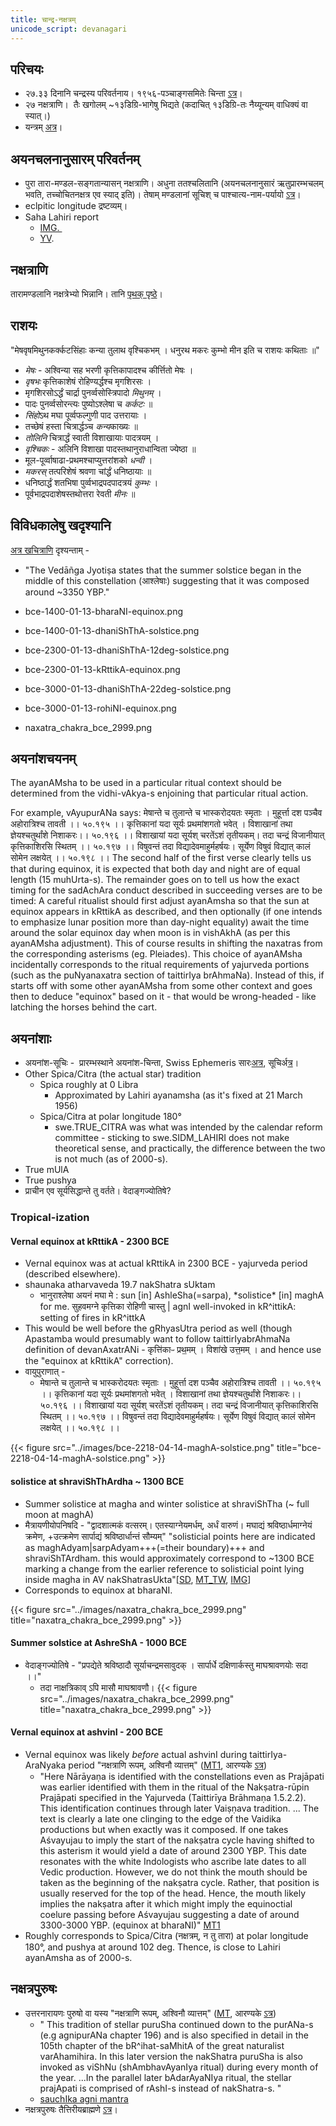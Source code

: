 ```yaml
---
title: चान्द्र-नक्षत्रम्
unicode_script: devanagari
---
```


## परिचयः
- २७.३३ दिनानि चन्द्रस्य परिवर्तनाय। १९५६-पञ्चाङ्गसमितेः चिन्ता [ऽत्र](https://archive.org/stream/HistoryOfCalendarPanchangaCommittee/History-of-Calendar-Panchanga-Committee#page/n40/mode/1up)।
- २७ नक्षत्राणि।  तैः खगोलम् ~१३डिग्रि-भागेषु भिद्यते (कदाचित् १३डिग्रि-तः नैय्यून्यम् वाधिक्यं वा स्यात्।)
- यन्त्रम् [अत्र](http://www.prokerala.com/astrology/nakshatra-finder/)।

## अयनचलनानुसारम् परिवर्तनम्
- पुरा तारा-मण्डल-सङ्गतान्यासन् नक्षत्राणि। अधुना ततश्चलितानि (अयनचलनानुसारं ऋतुप्रारम्भचलम् भवति, तच्चोचितनक्षत्र एव स्याद् इति)। तेषाम् मण्डलानां सूचिश् च पाश्चात्य-नाम-पर्यायो [ऽत्र](https://sa.wikipedia.org/wiki/%E0%A4%A8%E0%A4%95%E0%A5%8D%E0%A4%B7%E0%A4%A4%E0%A5%8D%E0%A4%B0%E0%A4%AE%E0%A5%8D)।
- eclpitic longitude द्रष्टव्यम्।
- Saha Lahiri report
    - [IMG. ](https://imgur.com/a/hShjz)
    - [YV](https://archive.org/stream/HistoryOfCalendarPanchangaCommittee/History-of-Calendar-Panchanga-Committee#page/n77/mode/2up).

## नक्षत्राणि
तारामण्डलानि नक्षत्रेभ्यो भिन्नानि। तानि [पृथक् पृष्ठे](../tArAmaNDala/)।

## राशयः
"मेषवृषमिथुनकर्क्कटसिंहाः कन्या तुलाथ वृश्चिकभम् । धनुरथ मकरः कुम्भो मीन इति च राशयः कथिताः ॥"

- *मेषः* - अश्विन्या सह भरणी कृत्तिकापादश्च कीर्त्तितो मेषः ।
- *वृषभः* कृत्तिकाशेषं रोहिण्यर्द्धश्च मृगशिरसः ।
- मृगशिरसोऽर्द्धं चार्द्रा पुनर्व्वसोस्त्रिपादो *मिथुनम्* ।
- पादः पुनर्व्वसोरन्त्यः पुष्योऽश्लेषा च *कर्कटः* ॥
- *सिंहो*ऽथ मघा पूर्व्वफल्गुणी पाद उत्तरायाः ।
- तच्छेषं हस्ता चित्रार्द्धञ्च *कन्य*काख्यः ॥
- *तोलिनि* चित्रार्द्धं स्वाती विशाखायाः पादत्रयम् ।
- *वृश्चिकः* - अलिनि विशाखा पादस्तथानुराधान्विता ज्येष्ठा ॥
- मूल-पूर्व्वाषाढा-प्रथमश्चाप्युत्तरांशको *धन्वी* ।
- *मकरस्* तत्परिशेषं श्रवणा चांर्द्धं धनिष्ठायाः ॥
- धनिष्ठार्द्धं शतभिषा पुर्व्वभाद्रपदपादत्रयं *कुम्भः* ।
- पूर्वभाद्रपदाशेषस्तथोत्तरा रेवती *मीनः* ॥

## विविधकालेषु खदृश्यानि
[अत्र खचित्राणि](../images/) दृश्यन्ताम् -

- "The Vedāñga Jyotiṣa states that the summer solstice began in the middle of this constellation (आश्लेषाः) suggesting that it was composed around ~3350 YBP."
- bce-1400-01-13-bharaNI-equinox.png
- bce-1400-01-13-dhaniShThA-solstice.png

- bce-2300-01-13-dhaniShThA-12deg-solstice.png
- bce-2300-01-13-kRttikA-equinox.png

- bce-3000-01-13-dhaniShThA-22deg-solstice.png
- bce-3000-01-13-rohiNI-equinox.png
-  naxatra_chakra_bce_2999.png

## अयनांशचयनम्
The ayanAMsha to be used in a particular ritual context should be determined from the vidhi-vAkya-s enjoining that particular ritual action. 

For example, vAyupurANa says: मेषान्ते च तुलान्ते च भास्करोदयतः स्मृताः । मुहूर्त्ता दश पञ्चैव अहोरात्रिश्च तावती ।। ५०.१९५ ।। कृत्तिकानां यदा सूर्यः प्रथमांशगतो भवेत् । विशाखानां तथा ज्ञेयश्चतुर्थांशे निशाकरः।। ५०.१९६ ।। विशाखायां यदा सूर्यश् चरतेंऽशं तृतीयकम्। तदा चन्द्रं विजानीयात् कृत्तिकाशिरसि स्थितम् ।। ५०.१९७ ।। विषुवन्तं तदा विद्यादेवमाहुर्महर्षयः। सूर्येण विषुवं विद्यात् कालं सोमेन लक्षयेत् ।। ५०.१९८ ।। The second half of the first verse clearly tells us that during equinox, it is expected that both day and night are of equal length (15 muhUrta-s). The remainder goes on to tell us how the exact timing for the sadAchAra conduct described in succeeding verses are to be timed: A careful ritualist should first adjust ayanAmsha so that the sun at equinox appears in kRttikA as described, and then optionally (if one intends to emphasize lunar position more than day-night equality) await the time around the solar equinox day when moon is in vishAkhA (as per this ayanAMsha adjustment). This of course results in shifting the naxatras from the corresponding asterisms (eg. Pleiades). This choice of ayanAMsha incidentally corresponds to the ritual requirements of yajurveda portions (such as the puNyanaxatra section of taittirIya brAhmaNa). Instead of this, if starts off with some other ayanAMsha from some other context and goes then to deduce "equinox" based on it - that would be wrong-headed - like latching the horses behind the cart. 

## अयनांशाः
- अयनांश\-सूचिः \-  प्रारम्भस्थाने अयनांश-चिन्ता, Swiss Ephemeris सारः[अत्र](http://www.astro.com/swisseph/swisseph.htm#_Toc465773508), सूचिर्[अत्र](http://www.astro.com/swisseph/swephprg.htm#_Toc471829106)।
- Other Spica/Citra (the actual star) tradition
  - Spica roughly at 0 Libra
      - Approximated by Lahiri ayanamsha (as it's fixed at 21 March 1956)
  - Spica/Citra at polar longitude 180°
    - swe.TRUE_CITRA was what was intended by the calendar reform committee - sticking to swe.SIDM_LAHIRI does not make theoretical sense, and practically, the difference between the two is not much (as of 2000-s).
- True mUlA
- True pushya
- प्राचीन एव सूर्यसिद्धान्ते तु वर्तते। वेदाङ्गज्योतिषे?

### Tropical-ization
#### Vernal equinox at kRttikA - 2300 BCE
- Vernal equinox was at actual kRttikA in 2300 BCE - yajurveda period (described elsewhere).
- shaunaka atharvaveda 19.7 nakShatra sUktam
    - भानुराश्लेषा अयनं मघा मे : sun \[in\] AshleSha(=sarpa), \*solistice\* \[in\] maghA for me.
        सुहवमग्ने कृत्तिका रोहिणी चास्तु | agnI well-invoked in kR^ittikA: setting of fires in kR^ittkA
- This would be well before the gRhyasUtra period as well (though Apastamba would presumably want to follow taittirIyabrAhmaNa definition of devanAxatrANi - कृत्ति॑काᳶ प्रथ॒मम् । विशा॑खे उत्त॒मम् । and hence use the "equinox at kRttikA" correction).
- वायुपुराणात् - 
  - मेषान्ते च तुलान्ते च भास्करोदयतः स्मृताः । मुहूर्त्ता दश पञ्चैव अहोरात्रिश्च तावती ।। ५०.१९५ ।। कृत्तिकानां यदा सूर्यः प्रथमांशगतो भवेत् । विशाखानां तथा ज्ञेयश्चतुर्थांशे निशाकरः।। ५०.१९६ ।। विशाखायां यदा सूर्यश् चरतेंऽशं तृतीयकम्। तदा चन्द्रं विजानीयात् कृत्तिकाशिरसि स्थितम् ।। ५०.१९७ ।। विषुवन्तं तदा विद्यादेवमाहुर्महर्षयः। सूर्येण विषुवं विद्यात् कालं सोमेन लक्षयेत् ।। ५०.१९८ ।। 

{{< figure src="../images/bce-2218-04-14-maghA-solstice.png" title="bce-2218-04-14-maghA-solstice.png" >}}


#### solistice at shraviShThArdha ~ 1300 BCE
- Summer solistice at magha and winter solistice at shraviShTha (~ full moon at maghA)
- मैत्रायणीयोपनिषदि - "द्वादशात्मकं वत्सरम्। एतस्याग्नेयमर्धम्, अर्धं वारुणं। मघाद्यं श्रविष्ठार्धमाग्नेयं क्रमेण, +उत्क्रमेण सार्पाद्यं श्रविष्ठार्धान्तं सौम्यम्" "solisticial points here are indicated as maghAdyam|sarpAdyam+++(=their boundary)+++ and shraviShTArdham. this would approximately correspond to ~1300 BCE marking a change from the earlier reference to solisticial point lying inside magha in AV nakShatrasUkta"\[[SD](https://sanskritdocuments.org/doc_upanishhat/maitri.html?lang=sa), [MT_TW](https://twitter.com/blog_supplement/status/984634039909978112), [IMG](https://i.imgur.com/rNhFPph.jpg)\]
- Corresponds to equinox at bharaNI.

{{< figure src="../images/naxatra_chakra_bce_2999.png" title="naxatra_chakra_bce_2999.png" >}}

#### Summer solstice at AshreShA - 1000 BCE
- वेदाङ्गज्योतिषे - "प्रपद्येते श्रविष्ठादौ सूर्याचन्द्रमसावुदक् । सार्पार्धे दक्षिणार्कस्तु माघश्रावणयोः सदा ।।"
    - तदा नाक्षत्रिकाव् ऽपि मासौ माघश्रावणौ।
{{< figure src="../images/naxatra_chakra_bce_2999.png" title="naxatra_chakra_bce_2999.png" >}}

#### Vernal equinox at ashvinI - 200 BCE
- Vernal equinox was likely *before* actual ashvinI during taittirIya-AraNyaka period "नक्षत्राणि रूपम्, अश्विनौ व्यात्तम्" ([MT1](https://manasataramgini.wordpress.com/2013/11/08/anatomy-and-heavens-in-the-boomorphic-universe/), आरण्यके [ऽत्र](https://archive.org/stream/taittiriya/taittiriya_aranyaka_bhaskara_01#page/n309/mode/2up))
    - "Here Nārāyaṇa is identified with the constellations even as Prajāpati was earlier identified with them in the ritual of the Nakṣatra-rūpin Prajāpati specified in the Yajurveda (Taittirīya Brāhmaṇa 1.5.2.2). This identification continues through later Vaiṣṇava tradition. ... The text is clearly a late one clinging to the edge of the Vaidika productions but when exactly was it composed. If one takes Aśvayujau to imply the start of the nakṣatra cycle having shifted to this asterism it would yield a date of around 2300 YBP. This date resonates with the white Indologists who ascribe late dates to all Vedic production. However, we do not think the mouth should be taken as the beginning of the nakṣatra cycle. Rather, that position is usually reserved for the top of the head. Hence, the mouth likely implies the nakṣatra after it which might imply the equinoctial coelure passing before Aśvayujau suggesting a date of around 3300-3000 YBP. (equinox at bharaNI)" [MT1](https://manasataramgini.wordpress.com/2017/07/01/a-note-on-the-asterisms-forming-the-nak%e1%b9%a3atra-s/)
- Roughly corresponds to Spica/Citra (नक्षत्रम्, न तु तारा) at polar longitude 180°, and pushya at around 102 deg. Thence, is close to Lahiri ayanAmsha as of 2000-s.

## नक्षत्रपुरुषः
- उत्तरनारायणः पुरुषो वा यस्य "नक्षत्राणि रूपम्, अश्विनौ व्यात्तम्" ([MT](https://manasataramgini.wordpress.com/2013/11/08/anatomy-and-heavens-in-the-boomorphic-universe/), आरण्यके [ऽत्र](https://archive.org/stream/taittiriya/taittiriya_aranyaka_bhaskara_01#page/n309/mode/2up))
    - " This tradition of stellar puruSha continued down to the purANa-s (e.g agnipurANa chapter 196) and is also specified in detail in the 105th chapter of the bR^ihat-saMhitA of the great naturalist varAhamihira. In this later version the nakShatra puruSha is also invoked as viShNu (shAmbhavAyanIya ritual) during every month of the year. ...In the parallel later bAdarAyaNIya ritual, the stellar prajApati is comprised of rAshI-s instead of nakShatra-s. "
    - [sauchIka agni mantra](https://manasataramgini.wordpress.com/2006/11/21/the-path-of-fire/)
- नक्षत्रपुरुषः तैत्तिरीयब्राह्मणे [ऽत्र](../../../kalpa/brAhmaNa/taittirIya/tattva/naxatra-deva/)।
